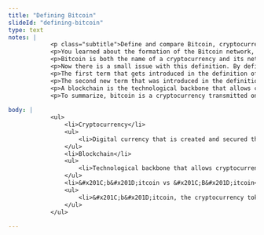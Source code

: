 ```yaml
--- 
title: "Defining Bitcoin"
slideId: "defining-bitcoin"
type: text
notes: | 
            <p class="subtitle">Define and compare Bitcoin, cryptocurrency, and blockchain.</p>
            <p>You learned about the formation of the Bitcoin network, and why it is useful. Time to explore the more technical definitions of Bitcoin.</p>
            <p>Bitcoin is both the name of a cryptocurrency and its network. It was both the first cryptocurrency and blockchain.</p>
            <p>Now there is a small issue with this definition. By defining Bitcoin two new terms have been introduced and need to be defined.</p>
            <p>The first term that gets introduced in the definition of bitcoin is cryptocurrency, which is defined as digital currency that is created through a secure process that uses advanced math known as cryptography. Bitcoin is an example of a cryptocurrency.</p>
            <p>The second new term that was introduced in the definition of bitcoin is the term blockchain.</p>
            <p>A blockchain is the technological backbone that allows cryptocurrencies to function. The Bitcoin network is an example of blockchain technology in action. </p>
            <p>To summarize, bitcoin is a cryptocurrency transmitted on the Bitcoin network, utilizing blockchain technology.</p>
        
body: | 
            <ul>
                <li>Cryptocurrency</li>
                <ul>
                    <li>Digital currency that is created and secured through a &#x201C;mining process&#x201D; that uses cryptograph. &#x201C;Small b&#x201D; bitcoin is the unit of account for the Bitcoin network</li>
                </ul>
                <li>Blockchain</li>
                <ul>
                    <li>Technological backbone that allows cryptocurrencies to function. The &#x201C;Big B&#x201D; Bitcoin network is an example of blockchain technology in action</li>
                </ul>
                <li>&#x201C;b&#x201D;itcoin vs &#x201C;B&#x201D;itcoin</li>
                <ul>
                    <li>&#x201C;b&#x201D;itcoin, the cryptocurrency token changes ownership on the &#x201C;B&#x201D;itcoin network&#x2014;which uses blockchain technology</li>
                </ul>
            </ul>
        
---
```


